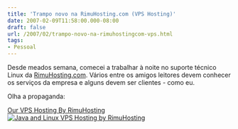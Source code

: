 ```yaml
---
title: 'Trampo novo na RimuHosting.com (VPS Hosting)'
date: 2007-02-09T11:58:00.000-08:00
draft: false
url: /2007/02/trampo-novo-na-rimuhostingcom-vps.html
tags: 
- Pessoal
---
```


Desde meados semana, comecei a trabalhar à noite no suporte técnico Linux da [RimuHosting.com](http://rimuhosting.com/order/startorder.jsp). Vários entre os amigos leitores devem conhecer os serviços da empresa e alguns devem ser clientes - como eu.  
  
Olha a propaganda:  

[Our VPS Hosting By RimuHosting  
![Java and Linux VPS Hosting by RimuHosting](http://rimuhosting.com/images/promo/rh_javagurus_120_60.png)](http://rimuhosting.com/landing.jsp?s=ilink12 "Java and Linux VPS Hosting by RimuHosting")